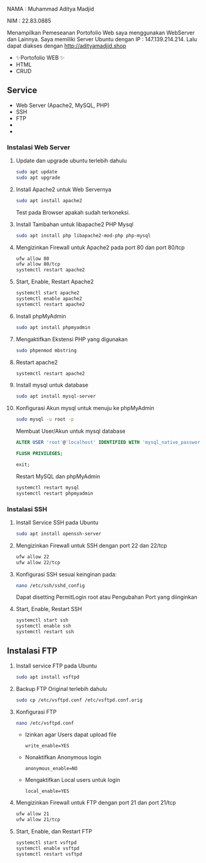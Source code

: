 NAMA  : Muhammad Aditya Madjid

NIM   : 22.83.0885

Menampilkan Pemeseanan Portofolio Web saya menggunakan WebServer dan Lainnya.
Saya memiliki Server Ubuntu dengan IP : 147.139.214.214. Lalu dapat diakses dengan http://adityamadjid.shop

- ✨Portofolio WEB ✨
- HTML
- CRUD

## Service

- Web Server (Apache2, MySQL, PHP)
- SSH
- FTP
- 
- 

### Instalasi Web Server

1. Update dan upgrade ubuntu terlebih dahulu
   ```bash
   sudo apt update
   sudo apt upgrade 
   ```

2. Install Apache2 untuk Web Servernya
   ```bash
   sudo apt install apache2
   ```
   Test pada Browser apakah sudah terkoneksi.

3. Install Tambahan untuk libapache2 PHP Mysql
   ```bash
   sudo apt install php libapache2-mod-php php-mysql
   ```

4. Mengizinkan Firewall untuk Apache2 pada port 80 dan port 80/tcp
   ```bash
   ufw allow 80
   ufw allow 80/tcp
   systemctl restart apache2
   ```

5. Start, Enable, Restart Apache2
   ```bash
   systemctl start apache2
   systemctl enable apache2
   systemctl restart apache2
   ```

6. Install phpMyAdmin
   ```bash
   sudo apt install phpmyadmin
   ```

7. Mengaktifkan Ekstensi PHP yang digunakan
   ```bash
   sudo phpenmod mbstring
   ```

8. Restart apache2
   ```bash
   systemctl restart apache2
   ```

9. Install mysql untuk database
   ```bash
   sudo apt install mysql-server
   ```

10. Konfigurasi Akun mysql untuk menuju ke phpMyAdmin
    ```bash
    sudo mysql -u root -p
    ```

    Membuat User/Akun untuk mysql database
    ```sql
    ALTER USER 'root'@'localhost' IDENTIFIED WITH 'mysql_native_password' BY 'isikan_password' ;
    ```
    ```sql
    FLUSH PRIVILEGES;
    ```
    ```sql
    exit;
    ```

    Restart MySQL dan phpMyAdmin
    ```bash
    systemctl restart mysql
    systemctl restart phpmyadmin
    ```

### Instalasi SSH

1. Install Service SSH pada Ubuntu
   ```bash
   sudo apt install openssh-server
   ```

2. Mengizinkan Firewall untuk SSH dengan port 22 dan 22/tcp
   ```bash
   ufw allow 22
   ufw allow 22/tcp
   ```

3. Konfigurasi SSH sesuai keinginan pada:
   ```bash
   nano /etc/ssh/sshd_config
   ```
   Dapat disetting PermitLogin root atau Pengubahan Port yang diinginkan

4. Start, Enable, Restart SSH
   ```bash
   systemctl start ssh
   systemctl enable ssh
   systemctl restart ssh
   ```

## Instalasi FTP

1. Install service FTP pada Ubuntu
   ```bash
   sudo apt install vsftpd
   ```

2. Backup FTP Original terlebih dahulu
   ```bash
   sudo cp /etc/vsftpd.conf /etc/vsftpd.conf.orig
   ```

3. Konfigurasi FTP
   ```bash
   nano /etc/vsftpd.conf
   ```

   - Izinkan agar Users dapat upload file
     ```nano
     write_enable=YES
     ```
   - Nonaktifkan Anonymous login
     ```nano
     anonymous_enable=NO
     ```
   - Mengaktifkan Local users untuk login
     ```nano
     local_enable=YES
     ```

4. Mengizinkan Firewall untuk FTP dengan port 21 dan port 21/tcp
   ```bash
   ufw allow 21
   ufw allow 21/tcp
   ```

5. Start, Enable, dan Restart FTP
   ```bash
   systemctl start vsftpd
   systemctl enable vsftpd
   systemctl restart vsftpd
   ```

### 


    


    
